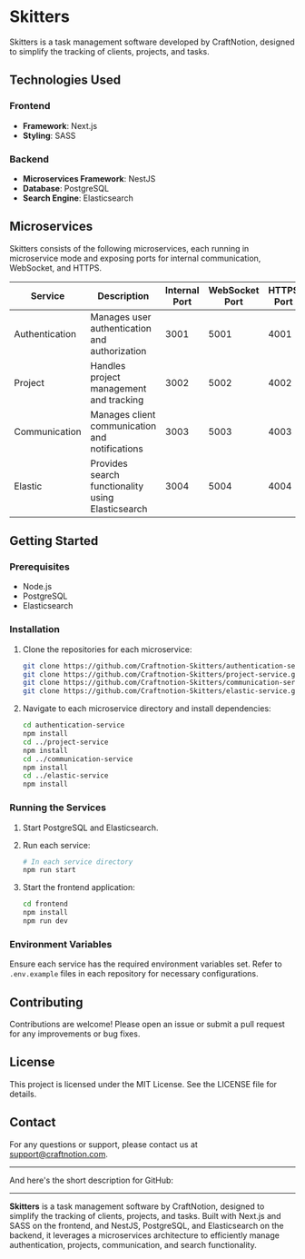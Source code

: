 # Skitters

Skitters is a task management software developed by CraftNotion, designed to simplify the tracking of clients, projects, and tasks.

## Technologies Used

### Frontend
- **Framework**: Next.js
- **Styling**: SASS

### Backend
- **Microservices Framework**: NestJS
- **Database**: PostgreSQL
- **Search Engine**: Elasticsearch

## Microservices

Skitters consists of the following microservices, each running in microservice mode and exposing ports for internal communication, WebSocket, and HTTPS.

| Service         | Description                                     | Internal Port | WebSocket Port | HTTPS Port |
|-----------------|-------------------------------------------------|---------------|----------------|------------|
| Authentication  | Manages user authentication and authorization   | 3001          | 5001           | 4001       |
| Project         | Handles project management and tracking         | 3002          | 5002           | 4002       |
| Communication   | Manages client communication and notifications  | 3003          | 5003           | 4003       |
| Elastic         | Provides search functionality using Elasticsearch| 3004          | 5004           | 4004       |

## Getting Started

### Prerequisites
- Node.js
- PostgreSQL
- Elasticsearch

### Installation

1. Clone the repositories for each microservice:
   ```bash
   git clone https://github.com/Craftnotion-Skitters/authentication-service.git
   git clone https://github.com/Craftnotion-Skitters/project-service.git
   git clone https://github.com/Craftnotion-Skitters/communication-service.git
   git clone https://github.com/Craftnotion-Skitters/elastic-service.git
   ```

2. Navigate to each microservice directory and install dependencies:
   ```bash
   cd authentication-service
   npm install
   cd ../project-service
   npm install
   cd ../communication-service
   npm install
   cd ../elastic-service
   npm install
   ```

### Running the Services

1. Start PostgreSQL and Elasticsearch.

2. Run each service:
   ```bash
   # In each service directory
   npm run start
   ```

3. Start the frontend application:
   ```bash
   cd frontend
   npm install
   npm run dev
   ```

### Environment Variables

Ensure each service has the required environment variables set. Refer to `.env.example` files in each repository for necessary configurations.

## Contributing

Contributions are welcome! Please open an issue or submit a pull request for any improvements or bug fixes.

## License

This project is licensed under the MIT License. See the LICENSE file for details.

## Contact

For any questions or support, please contact us at support@craftnotion.com.

---

And here's the short description for GitHub:

---

**Skitters** is a task management software by CraftNotion, designed to simplify the tracking of clients, projects, and tasks. Built with Next.js and SASS on the frontend, and NestJS, PostgreSQL, and Elasticsearch on the backend, it leverages a microservices architecture to efficiently manage authentication, projects, communication, and search functionality.

